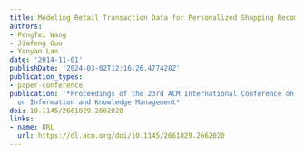```yaml
---
title: Modeling Retail Transaction Data for Personalized Shopping Recommendation
authors:
- Pengfei Wang
- Jiafeng Guo
- Yanyan Lan
date: '2014-11-01'
publishDate: '2024-03-02T12:16:26.477428Z'
publication_types:
- paper-conference
publication: '*Proceedings of the 23rd ACM International Conference on Conference
  on Information and Knowledge Management*'
doi: 10.1145/2661829.2662020
links:
- name: URL
  url: https://dl.acm.org/doi/10.1145/2661829.2662020
---
```

